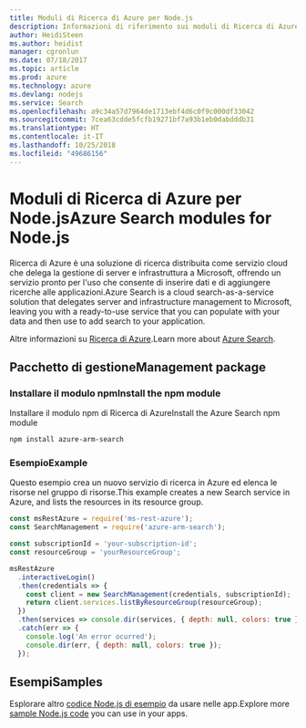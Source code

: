 ```yaml
---
title: Moduli di Ricerca di Azure per Node.js
description: Informazioni di riferimento sui moduli di Ricerca di Azure per Node.js
author: HeidiSteen
ms.author: heidist
manager: cgronlun
ms.date: 07/18/2017
ms.topic: article
ms.prod: azure
ms.technology: azure
ms.devlang: nodejs
ms.service: Search
ms.openlocfilehash: a9c34a57d7964de1713ebf4d6c0f9c000df33042
ms.sourcegitcommit: 7cea63cdde5fcfb19271bf7a93b1eb0dabdddb31
ms.translationtype: HT
ms.contentlocale: it-IT
ms.lasthandoff: 10/25/2018
ms.locfileid: "49686156"
---
```

# <a name="azure-search-modules-for-nodejs"></a><span data-ttu-id="10566-103">Moduli di Ricerca di Azure per Node.js</span><span class="sxs-lookup"><span data-stu-id="10566-103">Azure Search modules for Node.js</span></span>

<span data-ttu-id="10566-104">Ricerca di Azure è una soluzione di ricerca distribuita come servizio cloud che delega la gestione di server e infrastruttura a Microsoft, offrendo un servizio pronto per l'uso che consente di inserire dati e di aggiungere ricerche alle applicazioni.</span><span class="sxs-lookup"><span data-stu-id="10566-104">Azure Search is a cloud search-as-a-service solution that delegates server and infrastructure management to Microsoft, leaving you with a ready-to-use service that you can populate with your data and then use to add search to your application.</span></span>

<span data-ttu-id="10566-105">Altre informazioni su [Ricerca di Azure](https://docs.microsoft.com/azure/search/search-what-is-azure-search).</span><span class="sxs-lookup"><span data-stu-id="10566-105">Learn more about [Azure Search](https://docs.microsoft.com/azure/search/search-what-is-azure-search).</span></span>

## <a name="management-package"></a><span data-ttu-id="10566-106">Pacchetto di gestione</span><span class="sxs-lookup"><span data-stu-id="10566-106">Management package</span></span>

### <a name="install-the-npm-module"></a><span data-ttu-id="10566-107">Installare il modulo npm</span><span class="sxs-lookup"><span data-stu-id="10566-107">Install the npm module</span></span>

<span data-ttu-id="10566-108">Installare il modulo npm di Ricerca di Azure</span><span class="sxs-lookup"><span data-stu-id="10566-108">Install the Azure Search npm module</span></span>

```bash
npm install azure-arm-search
```

### <a name="example"></a><span data-ttu-id="10566-109">Esempio</span><span class="sxs-lookup"><span data-stu-id="10566-109">Example</span></span>

<span data-ttu-id="10566-110">Questo esempio crea un nuovo servizio di ricerca in Azure ed elenca le risorse nel gruppo di risorse.</span><span class="sxs-lookup"><span data-stu-id="10566-110">This example creates a new Search service in Azure, and lists the resources in its resource group.</span></span>

```javascript
const msRestAzure = require('ms-rest-azure');
const SearchManagement = require('azure-arm-search');

const subscriptionId = 'your-subscription-id';
const resourceGroup = 'yourResourceGroup';

msRestAzure
  .interactiveLogin()
  .then(credentials => {
    const client = new SearchManagement(credentials, subscriptionId);
    return client.services.listByResourceGroup(resourceGroup);
  })
  .then(services => console.dir(services, { depth: null, colors: true }))
  .catch(err => {
    console.log('An error ocurred');
    console.dir(err, { depth: null, colors: true });
  });
```

## <a name="samples"></a><span data-ttu-id="10566-111">Esempi</span><span class="sxs-lookup"><span data-stu-id="10566-111">Samples</span></span>

<span data-ttu-id="10566-112">Esplorare altro [codice Node.js di esempio](https://azure.microsoft.com/resources/samples/?platform=nodejs) da usare nelle app.</span><span class="sxs-lookup"><span data-stu-id="10566-112">Explore more [sample Node.js code](https://azure.microsoft.com/resources/samples/?platform=nodejs) you can use in your apps.</span></span>
